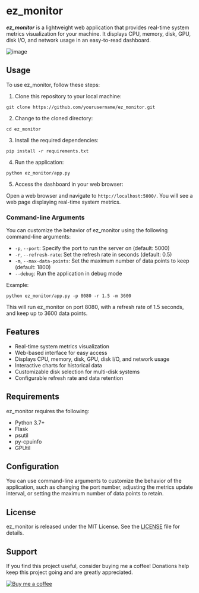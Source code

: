 # ez_monitor

***ez_monitor*** is a lightweight web application that provides real-time system metrics visualization for your machine. It displays CPU, memory, disk, GPU, disk I/O, and network usage in an easy-to-read dashboard.

![image](https://github.com/user-attachments/assets/1ded3d71-c139-4f70-977b-1758551a4c5e)


## Usage

To use ez_monitor, follow these steps:

1. Clone this repository to your local machine:

```
git clone https://github.com/yourusername/ez_monitor.git
```

2. Change to the cloned directory:

```
cd ez_monitor
```

3. Install the required dependencies:

```
pip install -r requirements.txt
```

4. Run the application:

```
python ez_monitor/app.py
```

5. Access the dashboard in your web browser:

Open a web browser and navigate to `http://localhost:5000/`. You will see a web page displaying real-time system metrics.

### Command-line Arguments

You can customize the behavior of ez_monitor using the following command-line arguments:

- `-p`, `--port`: Specify the port to run the server on (default: 5000)
- `-r`, `--refresh-rate`: Set the refresh rate in seconds (default: 0.5)
- `-m`, `--max-data-points`: Set the maximum number of data points to keep (default: 1800)
- `--debug`: Run the application in debug mode

Example:
```
python ez_monitor/app.py -p 8080 -r 1.5 -m 3600
```

This will run ez_monitor on port 8080, with a refresh rate of 1.5 seconds, and keep up to 3600 data points.

## Features

- Real-time system metrics visualization
- Web-based interface for easy access
- Displays CPU, memory, disk, GPU, disk I/O, and network usage
- Interactive charts for historical data
- Customizable disk selection for multi-disk systems
- Configurable refresh rate and data retention

## Requirements

ez_monitor requires the following:

* Python 3.7+
* Flask
* psutil
* py-cpuinfo
* GPUtil

## Configuration

You can use command-line arguments to customize the behavior of the application, such as changing the port number, adjusting the metrics update interval, or setting the maximum number of data points to retain.

## License

ez_monitor is released under the MIT License. See the [LICENSE](LICENSE) file for details.

## Support

If you find this project useful, consider buying me a coffee! Donations help keep this project going and are greatly appreciated.

[![Buy me a coffee](https://img.shields.io/badge/-Buy%20me%20a%20coffee-orange?logo=buy-me-a-coffee&logoColor=white&style=for-the-badge)](https://www.buymeacoffee.com/pedro_cf)
